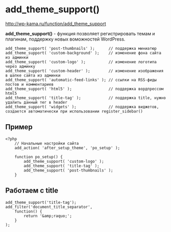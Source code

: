 # add_theme_support()
http://wp-kama.ru/function/add_theme_support

**add_theme_support()** - функция позволяет регистрировать темам и плагинам, поддержку новых воможностей WordPress.

    add_theme_support( 'post-thumbnails' );      // поддержка миниатюр
    add_theme_support( 'custom-background' );    // изменение фона сайта из админки
    add_theme_support( 'custom-logo' );          // изменение логотипа через админку
    add_theme_support( 'custom-header' );        // изменение изображения в шапке сайта из админки
    add_theme_support( 'automatic-feed-links' ); // ссылки на RSS-фиды постов и комментариев
    add_theme_support( 'html5' );                // поддержка вордпрессом html5
    add_theme_support( 'title-tag' );            // поддержка title, нужно удалить данный тег в header
    add_theme_support( 'widgets' );              // поддержка виджетов, создается автоматически при использовании register_sidebar()

## Пример
    <?php
        // Начальные настройки сайта
        add_action( 'after_setup_theme', 'po_setup' );

        function po_setup() {
            add_theme_support( 'custom-logo' );
            add_theme_support( 'title-tag' );
            add_theme_support( 'post-thumbnails' );
        }

## Работаем с title

    add_theme_support('title-tag');
    add_filter('document_title_separator',
        function() {
            return '&amp;raquo;';
        }
    );